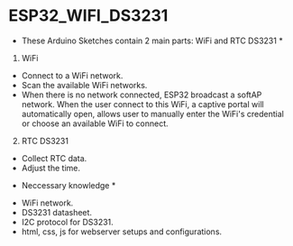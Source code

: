 # ESP32_WIFI_DS3231

* These Arduino Sketches contain 2 main parts: WiFi and RTC DS3231 *

1. WiFi
- Connect to a WiFi network.
- Scan the available WiFi networks.
- When there is no network connected, ESP32 broadcast a softAP network. When the user connect to this WiFi, a captive portal will automatically open, allows user to manually enter the WiFi's credential or choose an available WiFi to connect. 

2. RTC DS3231
- Collect RTC data.
- Adjust the time.

* Neccessary knowledge *
- WiFi network.
- DS3231 datasheet.
- I2C protocol for DS3231.
- html, css, js for webserver setups and configurations.